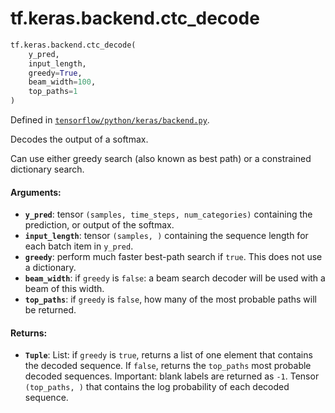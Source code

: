 <div itemscope itemtype="http://developers.google.com/ReferenceObject">
<meta itemprop="name" content="tf.keras.backend.ctc_decode" />
<meta itemprop="path" content="Stable" />
</div>

# tf.keras.backend.ctc_decode

``` python
tf.keras.backend.ctc_decode(
    y_pred,
    input_length,
    greedy=True,
    beam_width=100,
    top_paths=1
)
```



Defined in [`tensorflow/python/keras/backend.py`](https://www.tensorflow.org/code/tensorflow/python/keras/backend.py).

Decodes the output of a softmax.

Can use either greedy search (also known as best path)
or a constrained dictionary search.

#### Arguments:

* <b>`y_pred`</b>: tensor `(samples, time_steps, num_categories)`
        containing the prediction, or output of the softmax.
* <b>`input_length`</b>: tensor `(samples, )` containing the sequence length for
        each batch item in `y_pred`.
* <b>`greedy`</b>: perform much faster best-path search if `true`.
        This does not use a dictionary.
* <b>`beam_width`</b>: if `greedy` is `false`: a beam search decoder will be used
        with a beam of this width.
* <b>`top_paths`</b>: if `greedy` is `false`,
        how many of the most probable paths will be returned.


#### Returns:

* <b>`Tuple`</b>:         List: if `greedy` is `true`, returns a list of one element that
            contains the decoded sequence.
            If `false`, returns the `top_paths` most probable
            decoded sequences.
            Important: blank labels are returned as `-1`.
        Tensor `(top_paths, )` that contains
            the log probability of each decoded sequence.